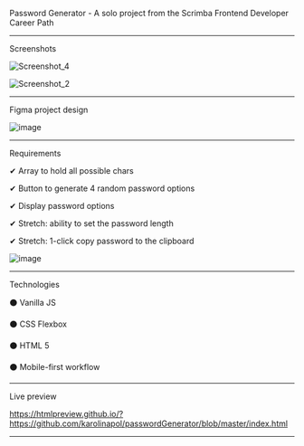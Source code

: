 
Password Generator - A solo project from the Scrimba Frontend Developer Career Path
___________________________

Screenshots

![Screenshot_4](https://user-images.githubusercontent.com/90004089/170897192-131017a8-bd1b-4798-a89a-76afa83d9037.png)

![Screenshot_2](https://user-images.githubusercontent.com/90004089/170897197-9091c8ff-a833-430f-a2d5-ce2a905e08c1.png)

___________________________

Figma project design 

![image](https://user-images.githubusercontent.com/90004089/170897323-ecebea62-2bde-4085-844b-ac8aeb77daf8.png)

___________________________

Requirements

 ✔ Array to hold all possible chars
 
 ✔ Button to generate 4 random password options
 
 ✔ Display password options
 
 ✔ Stretch: ability to set the password length
 
 ✔ Stretch: 1-click copy password to the clipboard
 
 
 ![image](https://user-images.githubusercontent.com/90004089/170897679-710b934f-d476-4cf9-8039-20f4b1d99bc7.png)

 
___________________________

Technologies

⚫ Vanilla JS

⚫ CSS Flexbox

⚫ HTML 5

⚫ Mobile-first workflow

___________________________

Live preview

https://htmlpreview.github.io/?https://github.com/karolinapol/passwordGenerator/blob/master/index.html

___________________________
